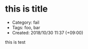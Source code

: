 this is title
=============
- Category: fail
- Tags: foo, bar
- Created: 2018/10/30 11:37 (+09:00)

this
is
test
